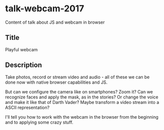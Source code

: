 # talk-webcam-2017
Content of talk about JS and webcam in browser

## Title

Playful webcam

## Description

Take photos, record or stream video and audio - all of these
we can be done now with native browser capabilities and JS.

But can we configure the camera like on smartphones? Zoom it?
Can we recognize faces and apply the mask, as in the stories?
Or change the voice and make it like that of Darth Vader?
Maybe transform a video stream into a ASCII representation?

I'll tell you how to work with the webcam in the browser
from the beginning and to applying some crazy stuff.